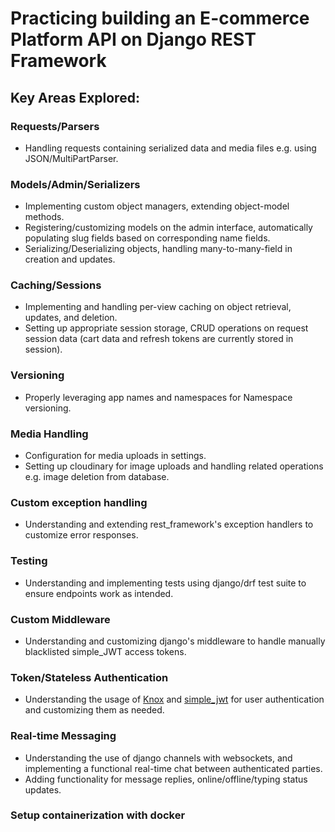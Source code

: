# Practicing building an E-commerce Platform API on Django REST Framework

## Key Areas Explored:

### Requests/Parsers

- Handling requests containing serialized data and media files e.g. using JSON/MultiPartParser.

### Models/Admin/Serializers

- Implementing custom object managers, extending object-model methods.
- Registering/customizing models on the admin interface, automatically populating slug fields based on corresponding name fields.
- Serializing/Deserializing objects, handling many-to-many-field in creation and updates.

### Caching/Sessions

- Implementing and handling per-view caching on object retrieval, updates, and deletion.
- Setting up appropriate session storage, CRUD operations on request session data (cart data and refresh tokens are currently stored in session).

### Versioning

- Properly leveraging app names and namespaces for Namespace versioning.

### Media Handling

- Configuration for media uploads in settings.
- Setting up cloudinary for image uploads and handling related operations e.g. image deletion from database.

### Custom exception handling

- Understanding and extending rest_framework's exception handlers to customize error responses.

### Testing

- Understanding and implementing tests using django/drf test suite to ensure endpoints work as intended.

### Custom Middleware

- Understanding and customizing django's middleware to handle manually blacklisted simple_JWT access tokens.

### Token/Stateless Authentication

- Understanding the usage of [Knox](https://github.com/jazzband/django-rest-knox) and [simple_jwt](https://github.com/jazzband/djangorestframework-simplejwt) for user authentication and customizing them as needed.

### Real-time Messaging

- Understanding the use of django channels with websockets, and implementing a functional real-time chat between authenticated parties.
- Adding functionality for message replies, online/offline/typing status updates.

### Setup containerization with docker
